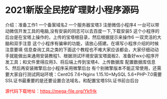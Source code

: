 # 2021新版全民挖矿理财小程序源码

介绍：准备工作1 一个备案域名2 一个服务器宝塔3 注册微信小程序4 一台可以带动微信开发工具的电脑,没有安装的同志可以去百度一下,下载安装5 这个小程序的后台是在宝塔上操作的，上传的宝塔根目录，然后根据提示来操作6 一双灵活的大脑和双手注意 这个小程序有骗审的功能，请放心搭建。在填写小程序介绍的时候 注意要填 信息查询工具之类的下面这个教程也不难大家应该都会，大家仔细动动手就能做出来通用安装教程1、根据测试环境安装宝塔面板2、准备好wx小程序开发工具；和文件里得应用3、将后端上传到宝塔4、上传数据库 配置数据库信息5、然后再安装微擎后台小程序采用微擎后台 有个别微擎版本不能正常使用，还需要大家自行测试网站环境：CentOS 7.6+Nginx 1.15.10+MySQL 5.6+PHP-7.0需要SSL证书最重要的是还要设置合法域名，和配置宝塔SSL证书前台后台


<p style="color: red;">源代码下载地址：<a href="https://mega-file.org/YkfHk" style="color: red;">https://mega-file.org/YkfHk</a></p>